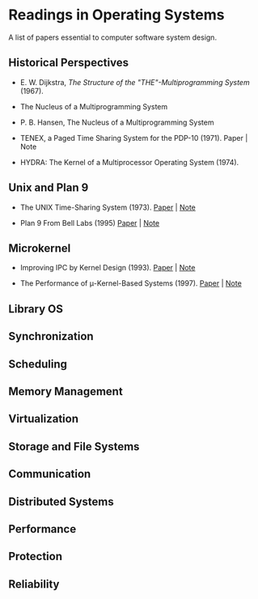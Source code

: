 # Readings in Operating Systems

A list of papers essential to computer software system design.

## Historical Perspectives

* E. W. Dijkstra, _The Structure of the "THE"-Multiprogramming System_ (1967).

* The Nucleus of a Multiprogramming System

* P. B. Hansen, The Nucleus of a Multiprogramming System

* TENEX, a Paged Time Sharing System for the PDP-10 (1971). Paper \| Note

* HYDRA: The Kernel of a Multiprocessor Operating System (1974).

## Unix and Plan 9

* The UNIX Time-Sharing System (1973). [Paper](https://dl.acm.org/doi/10.1145/361011.361061) \| [Note](notes/unix.md)

* Plan 9 From Bell Labs (1995) [Paper](https://www.usenix.org/legacy/publications/compsystems/1995/sum_pike.pdf) \| [Note](notes/plan9.md)

## Microkernel

* Improving IPC by Kernel Design (1993). [Paper](https://dl.acm.org/doi/10.1145/173668.168633) \| [Note](notes/improving-ipc-by-kernel-design.md)

* The Performance of μ-Kernel-Based Systems (1997). [Paper](https://dl.acm.org/doi/10.1145/269005.266660) \| [Note](notes/perf-microkernel-based-system)

## Library OS

## Synchronization

## Scheduling

## Memory Management

## Virtualization

## Storage and File Systems

## Communication

## Distributed Systems

## Performance

## Protection

## Reliability
